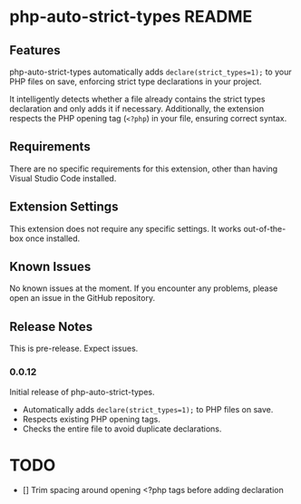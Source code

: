 # php-auto-strict-types README

## Features

php-auto-strict-types automatically adds `declare(strict_types=1);` to your PHP files on save, enforcing strict type declarations in your project. 

It intelligently detects whether a file already contains the strict types declaration and only adds it if necessary. Additionally, the extension respects the PHP opening tag (`<?php`) in your file, ensuring correct syntax.

## Requirements

There are no specific requirements for this extension, other than having Visual Studio Code installed.

## Extension Settings

This extension does not require any specific settings. It works out-of-the-box once installed.

## Known Issues

No known issues at the moment. If you encounter any problems, please open an issue in the GitHub repository.

## Release Notes
This is pre-release. Expect issues.
### 0.0.12

Initial release of php-auto-strict-types.

- Automatically adds `declare(strict_types=1);` to PHP files on save.
- Respects existing PHP opening tags.
- Checks the entire file to avoid duplicate declarations.

# TODO
- [] Trim spacing around opening <?php tags before adding declaration